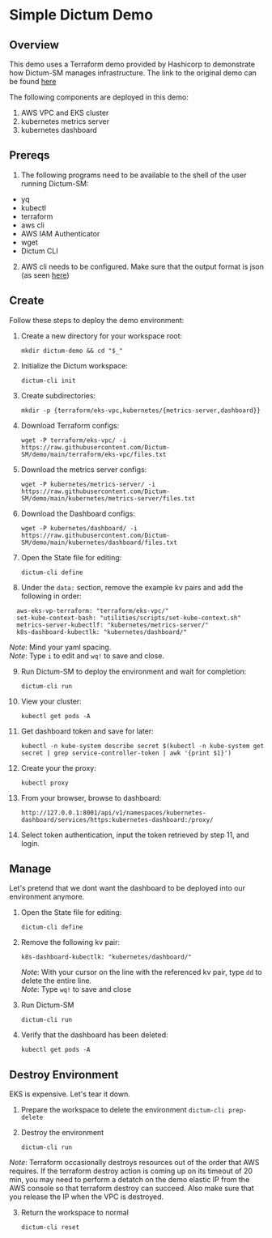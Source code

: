 # Simple Dictum Demo

## Overview

This demo uses a Terraform demo provided by Hashicorp to demonstrate
how Dictum-SM manages infrastructure. The link to the original demo can be found [here](https://learn.hashicorp.com/tutorials/terraform/eks)

The following components are deployed in this demo:

1. AWS VPC and EKS cluster
2. kubernetes metrics server
3. kubernetes dashboard

## Prereqs

1. The following programs need to be available to the shell of the user running Dictum-SM:

- yq
- kubectl
- terraform
- aws cli
- AWS IAM Authenticator
- wget
- Dictum CLI

2. AWS cli needs to be configured. Make sure that the output format is json (as seen [here](https://learn.hashicorp.com/tutorials/terraform/eks#prerequisites))

## Create

Follow these steps to deploy the demo environment:

1. Create a new directory for your workspace root:  

    `mkdir dictum-demo && cd "$_"`

2. Initialize the Dictum workspace:  

    `dictum-cli init`

3. Create subdirectories:  

    `mkdir -p {terraform/eks-vpc,kubernetes/{metrics-server,dashboard}}`

4. Download Terraform configs:

   `wget -P terraform/eks-vpc/ -i https://raw.githubusercontent.com/Dictum-SM/demo/main/terraform/eks-vpc/files.txt`

5. Download the metrics server configs:  

   `wget -P kubernetes/metrics-server/ -i https://raw.githubusercontent.com/Dictum-SM/demo/main/kubernetes/metrics-server/files.txt`

6. Download the Dashboard configs:  

   `wget -P kubernetes/dashboard/ -i https://raw.githubusercontent.com/Dictum-SM/demo/main/kubernetes/dashboard/files.txt`

7. Open the State file for editing:

   `dictum-cli define`

8. Under the `data:` section, remove the example kv pairs and add the following in order:

```
  aws-eks-vp-terraform: "terraform/eks-vpc/"
  set-kube-context-bash: "utilities/scripts/set-kube-context.sh"
  metrics-server-kubectlf: "kubernetes/metrics-server/"
  k8s-dashboard-kubectlk: "kubernetes/dashboard/"
```
*Note*: Mind your yaml spacing.  
*Note*: Type `i` to edit and `wq!` to save and close.

9. Run Dictum-SM to deploy the environment and wait for completion:

   `dictum-cli run`

10. View your cluster:

    `kubectl get pods -A`

11. Get dashboard token and save for later:

    `kubectl -n kube-system describe secret $(kubectl -n kube-system get secret | grep service-controller-token | awk '{print $1}')`

12. Create your the proxy:

    `kubectl proxy`

13. From your browser, browse to dashboard:

    `http://127.0.0.1:8001/api/v1/namespaces/kubernetes-dashboard/services/https:kubernetes-dashboard:/proxy/`

14. Select token authentication, input the token retrieved by step 11, and login.


## Manage

Let's pretend that we dont want the dashboard to be deployed into our environment anymore.

1. Open the State file for editing:

    `dictum-cli define`

2. Remove the following kv pair:

    `k8s-dashboard-kubectlk: "kubernetes/dashboard/"`

    *Note*: With your cursor on the line with the referenced kv pair, type `dd` to delete the entire line.  
    *Note*: Type `wq!` to save and close

3. Run Dictum-SM

    `dictum-cli run`

4. Verify that the dashboard has been deleted:

   `kubectl get pods -A`

## Destroy Environment

EKS is expensive. Let's tear it down.

1. Prepare the workspace to delete the environment
   `dictum-cli prep-delete`

2. Destroy the environment

   `dictum-cli run`  

*Note*: Terraform occasionally destroys resources out of the order that AWS requires. If the terraform destroy action is coming up on its timeout of 20 min, you may need to perform a detatch on the demo elastic IP from the AWS console so that terraform destroy can succeed. Also make sure that you release the IP when the VPC is destroyed.

3. Return the workspace to normal

   `dictum-cli reset`






